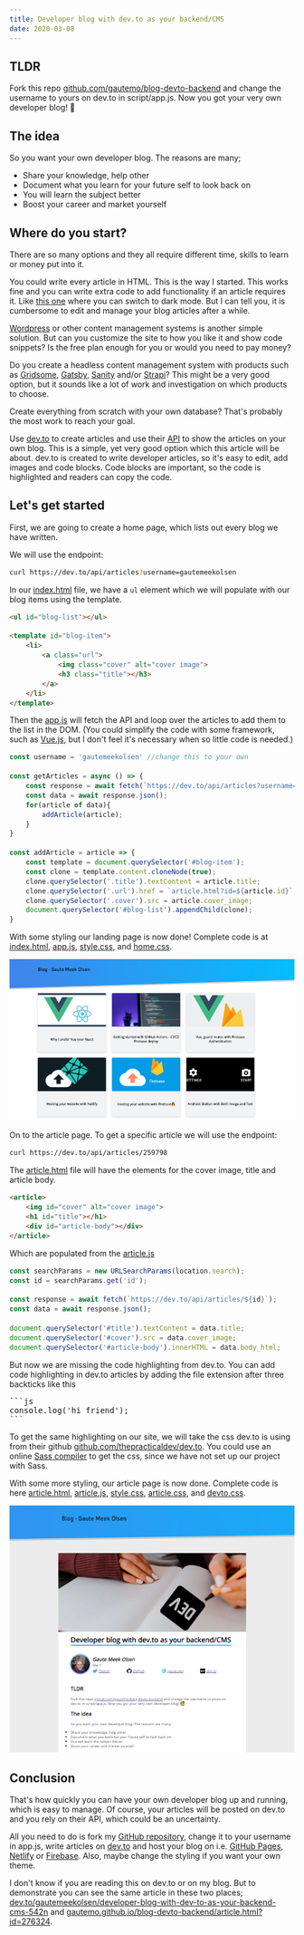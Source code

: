 ```yaml
---
title: Developer blog with dev.to as your backend/CMS
date: 2020-03-08
---
```


## TLDR

Fork this repo [github.com/gautemo/blog-devto-backend](https://github.com/gautemo/blog-devto-backend) and change the username to yours on dev.to in script/app.js. Now you got your very own developer blog! 🥳

## The idea

So you want your own developer blog. The reasons are many;
* Share your knowledge, help other
* Document what you learn for your future self to look back on
* You will learn the subject better
* Boost your career and market yourself

## Where do you start? 

There are so many options and they all require different time, skills to learn or money put into it. 

You could write every article in HTML. This is the way I started. This works fine and you can write extra code to add functionality if an article requires it. Like [this one](https://gaute.dev/dev-blog/css-variables) where you can switch to dark mode. But I can tell you, it is cumbersome to edit and manage your blog articles after a while. 

[Wordpress](https://wordpress.com/) or other content management systems is another simple solution. But can you customize the site to how you like it and show code snippets? Is the free plan enough for you or would you need to pay money?

Do you create a headless content management system with products such as [Gridsome](https://gridsome.org/), [Gatsby](https://www.gatsbyjs.org/), [Sanity](https://www.sanity.io/) and/or [Strapi](https://strapi.io/)? This might be a very good option, but it sounds like a lot of work and investigation on which products to choose.

Create everything from scratch with your own database? That's probably the most work to reach your goal.

Use [dev.to](https://dev.to/) to create articles and use their [API](https://docs.dev.to/api/) to show the articles on your own blog. This is a simple, yet very good option which this article will be about. dev.to is created to write developer articles, so it's easy to edit, add images and code blocks. Code blocks are important, so the code is highlighted and readers can copy the code.

## Let's get started

First, we are going to create a home page, which lists out every blog we have written.

We will use the endpoint:

```bash
curl https://dev.to/api/articles?username=gautemeekolsen
```

In our [index.html](https://github.com/gautemo/blog-devto-backend/blob/master/index.html) file, we have a `ul` element which we will populate with our blog items using the template.

```html
<ul id="blog-list"></ul>

<template id="blog-item">
    <li>
        <a class="url">
            <img class="cover" alt="cover image">
            <h3 class="title"></h3>
        </a>
    </li>
</template>
```

Then the [app.js](https://github.com/gautemo/blog-devto-backend/blob/master/script/app.js) will fetch the API and loop over the articles to add them to the list in the DOM. (You could simplify the code with some framework, such as [Vue.js](https://vuejs.org/), but I don't feel it's necessary when so little code is needed.)

```js
const username = 'gautemeekolsen' //change this to your own

const getArticles = async () => {
    const response = await fetch(`https://dev.to/api/articles?username=${username}`);
    const data = await response.json();
    for(article of data){
        addArticle(article);
    }
}

const addArticle = article => {
    const template = document.querySelector('#blog-item');
    const clone = template.content.cloneNode(true);
    clone.querySelector('.title').textContent = article.title;
    clone.querySelector('.url').href = `article.html?id=${article.id}`;
    clone.querySelector('.cover').src = article.cover_image;
    document.querySelector('#blog-list').appendChild(clone);
}
```

With some styling our landing page is now done! Complete code is at [index.html](https://github.com/gautemo/blog-devto-backend/blob/master/index.html), [app.js](https://github.com/gautemo/blog-devto-backend/blob/master/script/app.js), [style.css](https://github.com/gautemo/blog-devto-backend/blob/master/style/style.css), and [home.css](https://github.com/gautemo/blog-devto-backend/blob/master/style/home.css).

![Home page](./assets/developer-blog-with-devto/home.png)

On to the article page. To get a specific article we will use the endpoint:

```bash
curl https://dev.to/api/articles/259798
```

The [article.html](https://github.com/gautemo/blog-devto-backend/blob/master/article.html) file will have the elements for the cover image, title and article body.

```html
<article>
    <img id="cover" alt="cover image">
    <h1 id="title"></h1>
    <div id="article-body"></div>
</article>
```

Which are populated from the [article.js](https://github.com/gautemo/blog-devto-backend/blob/master/script/article.js)

```js
const searchParams = new URLSearchParams(location.search);
const id = searchParams.get('id');

const response = await fetch(`https://dev.to/api/articles/${id}`);
const data = await response.json();

document.querySelector('#title').textContent = data.title;
document.querySelector('#cover').src = data.cover_image;
document.querySelector('#article-body').innerHTML = data.body_html;
```

But now we are missing the code highlighting from dev.to. 
You can add code highlighting in dev.to articles by adding the file extension after three backticks like this

<pre>
&#96;&#96;&#96;js
console.log('hi friend');
&#96;&#96;&#96;
</pre>
To get the same highlighting on our site, we will take the css dev.to is using from their github [github.com/thepracticaldev/dev.to](https://github.com/thepracticaldev/dev.to/blob/master/app/assets/stylesheets/syntax.scss). You could use an online [Sass compiler](https://www.sassmeister.com/) to get the css, since we have not set up our project with Sass. 

With some more styling, our article page is now done. Complete code is here [article.html](https://github.com/gautemo/blog-devto-backend/blob/master/article.html), [article.js](https://github.com/gautemo/blog-devto-backend/blob/master/script/article.js), [style.css](https://github.com/gautemo/blog-devto-backend/blob/master/style/style.css), [article.css](https://github.com/gautemo/blog-devto-backend/blob/master/style/article.css), and [devto.css](https://github.com/gautemo/blog-devto-backend/blob/master/style/devto.css).

![Article](./assets/developer-blog-with-devto/article.png)

## Conclusion

That's how quickly you can have your own developer blog up and running, which is easy to manage. Of course, your articles will be posted on dev.to and you rely on their API, which could be an uncertainty.  

All you need to do is fork my [GitHub repository](https://github.com/gautemo/blog-devto-backend/), change it to your username in app.js, write articles on [dev.to](https://dev.to/) and host your blog on i.e. [GitHub Pages](https://pages.github.com/), [Netlify](https://dev.to/gautemeekolsen/hosting-your-website-with-netlify-2ojk) or [Firebase](https://dev.to/gautemeekolsen/hosting-your-website-with-firebase-21ni). Also, maybe change the styling if you want your own theme.

I don't know if you are reading this on dev.to or on my blog. But to demonstrate you can see the same article in these two places; 
[dev.to/gautemeekolsen/developer-blog-with-dev-to-as-your-backend-cms-542n](https://dev.to/gautemeekolsen/developer-blog-with-dev-to-as-your-backend-cms-542n) and 
[gautemo.github.io/blog-devto-backend/article.html?id=276324](https://gautemo.github.io/blog-devto-backend/article.html?id=276324).
